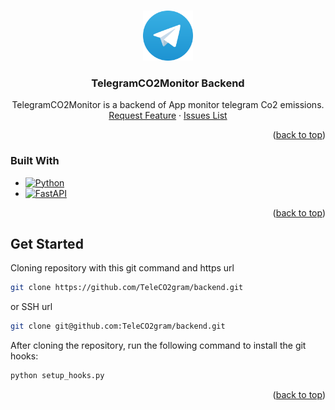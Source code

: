 <a name="readme-top"></a>

<!-- PROJECT LOGO -->
<br />
<div align="center">
  <a href="https://github.com/TeleCO2gram/backend">
    <img src="images/logo.png" alt="Logo" width="80" height="80">
  </a>

<h3 align="center">TelegramCO2Monitor Backend</h3>

  <p align="center">
    TelegramCO2Monitor is a backend of App monitor telegram Co2 emissions.
    <br />
    <a href="https://github.com/TeleCO2gram/backend/issues/new?labels=enhancement&template=feature-request---.md">Request Feature</a>
    ·
    <a href="https://github.com/TeleCO2gram/backend/issues">Issues List</a>
  </p>
</div>

<p align="right">(<a href="#readme-top">back to top</a>)</p>

### Built With

* [![Python][Python]][Python-url]
* [![FastAPI][FastAPI]][FastAPI-url]

<p align="right">(<a href="#readme-top">back to top</a>)</p>

## Get Started

Cloning repository with this git command and https url

```bash
git clone https://github.com/TeleCO2gram/backend.git
```
or SSH url

```bash
git clone git@github.com:TeleCO2gram/backend.git
```
After cloning the repository, run the following command to install the git hooks:

```bash
python setup_hooks.py
```
<p align="right">(<a href="#readme-top">back to top</a>)</p>


<!-- MARKDOWN LINKS & IMAGES -->
<!-- https://www.markdownguide.org/basic-syntax/#reference-style-links -->
[license-shield]: https://img.shields.io/github/license/TeleCO2gram/backend.svg?style=for-the-badge
[license-url]: https://github.com/TeleCO2gram/backend/blob/main/license.txt


[Python]: https://img.shields.io/badge/Python-326c9d?style=for-the-badge&logo=python&logoColor=61DAFB
[Python-url]: https://python.org/

[FastAPI]: https://img.shields.io/badge/FastAPI-05988a?style=for-the-badge&logo=fastapi&logoColor=61DAFB
[FastAPI-url]: https://fastapi.tiangolo.com/

[Bootstrap.com]: https://img.shields.io/badge/Bootstrap-563D7C?style=for-the-badge&logo=bootstrap&logoColor=white
[Bootstrap-url]: https://getbootstrap.com